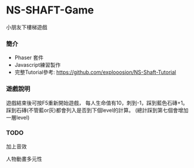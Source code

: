 # NS-SHAFT-Game
小朋友下樓梯遊戲


### 簡介
* Phaser 套件
* Javascript練習製作
* 完整Tutorial參考: https://github.com/explooosion/NS-Shaft-Tutorial


### 遊戲說明
遊戲結束後可按F5重新開始遊戲， 每人生命值有10，刺到-1，踩到藍色石磚+1。 踩到石磚(不管藍or灰)都會列入是否到下個level的計算。 (總計踩到第七個會增加一層level)


### TODO
加上音效

人物動畫多元性

